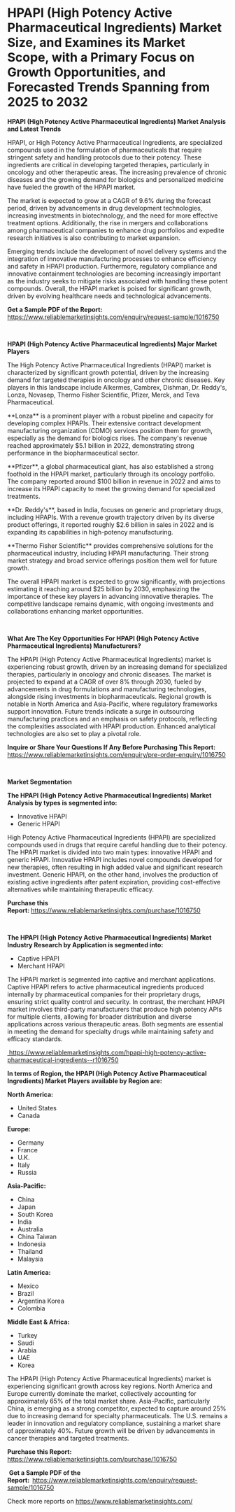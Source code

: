 <p><h1>HPAPI (High Potency Active Pharmaceutical Ingredients) Market Size, and Examines its Market Scope, with a Primary Focus on Growth Opportunities, and Forecasted Trends Spanning from 2025 to 2032</h1></p><p><strong>HPAPI (High Potency Active Pharmaceutical Ingredients) Market Analysis and Latest Trends</strong></p>
<p><p>HPAPI, or High Potency Active Pharmaceutical Ingredients, are specialized compounds used in the formulation of pharmaceuticals that require stringent safety and handling protocols due to their potency. These ingredients are critical in developing targeted therapies, particularly in oncology and other therapeutic areas. The increasing prevalence of chronic diseases and the growing demand for biologics and personalized medicine have fueled the growth of the HPAPI market.</p><p>The market is expected to grow at a CAGR of 9.6% during the forecast period, driven by advancements in drug development technologies, increasing investments in biotechnology, and the need for more effective treatment options. Additionally, the rise in mergers and collaborations among pharmaceutical companies to enhance drug portfolios and expedite research initiatives is also contributing to market expansion.</p><p>Emerging trends include the development of novel delivery systems and the integration of innovative manufacturing processes to enhance efficiency and safety in HPAPI production. Furthermore, regulatory compliance and innovative containment technologies are becoming increasingly important as the industry seeks to mitigate risks associated with handling these potent compounds. Overall, the HPAPI market is poised for significant growth, driven by evolving healthcare needs and technological advancements.</p></p>
<p><strong>Get a Sample PDF of the Report:&nbsp;</strong> <a href="https://www.reliablemarketinsights.com/enquiry/request-sample/1016750?utm_campaign=1558&utm_medium=2&utm_source=Github&utm_content=ia&utm_term=21032025&utm_id=hpapi-high-potency-active-pharmaceutical-ingredients">https://www.reliablemarketinsights.com/enquiry/request-sample/1016750</a></p>
<p>&nbsp;</p>
<p><strong>HPAPI (High Potency Active Pharmaceutical Ingredients) Major Market Players</strong></p>
<p><p>The High Potency Active Pharmaceutical Ingredients (HPAPI) market is characterized by significant growth potential, driven by the increasing demand for targeted therapies in oncology and other chronic diseases. Key players in this landscape include Alkermes, Cambrex, Dishman, Dr. Reddy's, Lonza, Novasep, Thermo Fisher Scientific, Pfizer, Merck, and Teva Pharmaceutical.</p><p>**Lonza** is a prominent player with a robust pipeline and capacity for developing complex HPAPIs. Their extensive contract development manufacturing organization (CDMO) services position them for growth, especially as the demand for biologics rises. The company's revenue reached approximately $5.1 billion in 2022, demonstrating strong performance in the biopharmaceutical sector.</p><p>**Pfizer**, a global pharmaceutical giant, has also established a strong foothold in the HPAPI market, particularly through its oncology portfolio. The company reported around $100 billion in revenue in 2022 and aims to increase its HPAPI capacity to meet the growing demand for specialized treatments.</p><p>**Dr. Reddy's**, based in India, focuses on generic and proprietary drugs, including HPAPIs. With a revenue growth trajectory driven by its diverse product offerings, it reported roughly $2.6 billion in sales in 2022 and is expanding its capabilities in high-potency manufacturing.</p><p>**Thermo Fisher Scientific** provides comprehensive solutions for the pharmaceutical industry, including HPAPI manufacturing. Their strong market strategy and broad service offerings position them well for future growth.</p><p>The overall HPAPI market is expected to grow significantly, with projections estimating it reaching around $25 billion by 2030, emphasizing the importance of these key players in advancing innovative therapies. The competitive landscape remains dynamic, with ongoing investments and collaborations enhancing market opportunities.</p></p>
<p>&nbsp;</p>
<p><strong>What Are The Key Opportunities For HPAPI (High Potency Active Pharmaceutical Ingredients) Manufacturers?</strong></p>
<p><p>The HPAPI (High Potency Active Pharmaceutical Ingredients) market is experiencing robust growth, driven by an increasing demand for specialized therapies, particularly in oncology and chronic diseases. The market is projected to expand at a CAGR of over 8% through 2030, fueled by advancements in drug formulations and manufacturing technologies, alongside rising investments in biopharmaceuticals. Regional growth is notable in North America and Asia-Pacific, where regulatory frameworks support innovation. Future trends indicate a surge in outsourcing manufacturing practices and an emphasis on safety protocols, reflecting the complexities associated with HPAPI production. Enhanced analytical technologies are also set to play a pivotal role.</p></p>
<p><strong>Inquire or Share Your Questions If Any Before Purchasing This Report:</strong> <a href="https://www.reliablemarketinsights.com/enquiry/pre-order-enquiry/1016750?utm_campaign=1558&utm_medium=2&utm_source=Github&utm_content=ia&utm_term=21032025&utm_id=hpapi-high-potency-active-pharmaceutical-ingredients">https://www.reliablemarketinsights.com/enquiry/pre-order-enquiry/1016750</a></p>
<p>&nbsp;</p>
<p><strong>Market Segmentation</strong></p>
<p><strong>The HPAPI (High Potency Active Pharmaceutical Ingredients) Market Analysis by types is segmented into:</strong></p>
<p><ul><li>Innovative HPAPI</li><li>Generic HPAPI</li></ul></p>
<p><p>High Potency Active Pharmaceutical Ingredients (HPAPI) are specialized compounds used in drugs that require careful handling due to their potency. The HPAPI market is divided into two main types: innovative HPAPI and generic HPAPI. Innovative HPAPI includes novel compounds developed for new therapies, often resulting in high added value and significant research investment. Generic HPAPI, on the other hand, involves the production of existing active ingredients after patent expiration, providing cost-effective alternatives while maintaining therapeutic efficacy.</p></p>
<p><strong>Purchase this Report:&nbsp;</strong><a href="https://www.reliablemarketinsights.com/purchase/1016750?utm_campaign=1558&utm_medium=2&utm_source=Github&utm_content=ia&utm_term=21032025&utm_id=hpapi-high-potency-active-pharmaceutical-ingredients">https://www.reliablemarketinsights.com/purchase/1016750</a></p>
<p>&nbsp;</p>
<p><strong>The HPAPI (High Potency Active Pharmaceutical Ingredients) Market Industry Research by Application is segmented into:</strong></p>
<p><ul><li>Captive HPAPI</li><li>Merchant HPAPI</li></ul></p>
<p><p>The HPAPI market is segmented into captive and merchant applications. Captive HPAPI refers to active pharmaceutical ingredients produced internally by pharmaceutical companies for their proprietary drugs, ensuring strict quality control and security. In contrast, the merchant HPAPI market involves third-party manufacturers that produce high potency APIs for multiple clients, allowing for broader distribution and diverse applications across various therapeutic areas. Both segments are essential in meeting the demand for specialty drugs while maintaining safety and efficacy standards.</p></p>
<p><a href="https://www.reliablemarketinsights.com/hpapi-high-potency-active-pharmaceutical-ingredients--r1016750?utm_campaign=1558&utm_medium=2&utm_source=Github&utm_content=ia&utm_term=21032025&utm_id=hpapi-high-potency-active-pharmaceutical-ingredients">&nbsp;https://www.reliablemarketinsights.com/hpapi-high-potency-active-pharmaceutical-ingredients--r1016750</a></p>
<p><strong>In terms of Region, the HPAPI (High Potency Active Pharmaceutical Ingredients) Market Players available by Region are:</strong></p>
<p>
    <p> <strong> North America: </strong>
        <ul>
            <li>United States</li>
            <li>Canada</li>
        </ul>
        </p> 
    <p> <strong> Europe: </strong>
        <ul>
            <li>Germany</li>
            <li>France</li>
            <li>U.K.</li>
            <li>Italy</li>
            <li>Russia</li>
        </ul>
        </p> 
    <p> <strong> Asia-Pacific: </strong>
        <ul>
            <li>China</li>
            <li>Japan</li>
            <li>South Korea</li>
            <li>India</li>
            <li>Australia</li>
            <li>China Taiwan</li>
            <li>Indonesia</li>
            <li>Thailand</li>
            <li>Malaysia</li>
        </ul>
        </p> 
    <p> <strong> Latin America: </strong>
        <ul>
            <li>Mexico</li>
            <li>Brazil</li>
            <li>Argentina Korea</li>
            <li>Colombia</li>
        </ul>
        </p> 
    <p> <strong> Middle East & Africa: </strong>
        <ul>
            <li>Turkey</li>
            <li>Saudi</li>
            <li>Arabia</li>
            <li>UAE</li>
            <li>Korea</li>
        </ul>
    </p>
    </p>
<p><p>The HPAPI (High Potency Active Pharmaceutical Ingredients) market is experiencing significant growth across key regions. North America and Europe currently dominate the market, collectively accounting for approximately 65% of the total market share. Asia-Pacific, particularly China, is emerging as a strong competitor, expected to capture around 25% due to increasing demand for specialty pharmaceuticals. The U.S. remains a leader in innovation and regulatory compliance, sustaining a market share of approximately 40%. Future growth will be driven by advancements in cancer therapies and targeted treatments.</p></p>
<p><strong>Purchase this Report: </strong><a href="https://www.reliablemarketinsights.com/purchase/1016750?utm_campaign=1558&utm_medium=2&utm_source=Github&utm_content=ia&utm_term=21032025&utm_id=hpapi-high-potency-active-pharmaceutical-ingredients">https://www.reliablemarketinsights.com/purchase/1016750</a></p>
<p>&nbsp;<strong>Get a Sample PDF of the Report:&nbsp;&nbsp;</strong><a href="https://www.reliablemarketinsights.com/enquiry/request-sample/1016750?utm_campaign=1558&utm_medium=2&utm_source=Github&utm_content=ia&utm_term=21032025&utm_id=hpapi-high-potency-active-pharmaceutical-ingredients">https://www.reliablemarketinsights.com/enquiry/request-sample/1016750</a></p>
<p><strong></strong></p>
<p>Check more reports on <a href="https://www.reliablemarketinsights.com/?utm_campaign=1558&utm_medium=2&utm_source=Github&utm_content=ia&utm_term=21032025&utm_id=hpapi-high-potency-active-pharmaceutical-ingredients">https://www.reliablemarketinsights.com/</a></p>